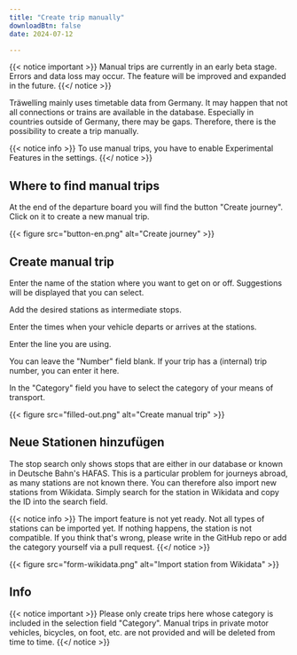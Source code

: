 ```yaml
---
title: "Create trip manually"
downloadBtn: false
date: 2024-07-12

---
```


{{< notice important >}}
Manual trips are currently in an early beta stage. Errors and data loss may occur.
The feature will be improved and expanded in the future.
{{</ notice >}}

Träwelling mainly uses timetable data from Germany. It may happen that not all connections or trains are available in the database.
Especially in countries outside of Germany, there may be gaps.
Therefore, there is the possibility to create a trip manually.

{{< notice info >}}
To use manual trips, you have to enable Experimental Features in the settings.
{{</ notice >}}

## Where to find manual trips
At the end of the departure board you will find the button "Create journey". Click on it to create a new manual trip.

{{< figure src="button-en.png" alt="Create journey" >}}

## Create manual trip
Enter the name of the station where you want to get on or off. Suggestions will be displayed that you can select.

Add the desired stations as intermediate stops.

Enter the times when your vehicle departs or arrives at the stations.

Enter the line you are using.

You can leave the "Number" field blank. If your trip has a (internal) trip number, you can enter it here.

In the "Category" field you have to select the category of your means of transport.


{{< figure src="filled-out.png" alt="Create manual trip" >}}

## Neue Stationen hinzufügen

The stop search only shows stops that are either in our database or known in Deutsche Bahn's HAFAS.
This is a particular problem for journeys abroad, as many stations are not known there.
You can therefore also import new stations from Wikidata.
Simply search for the station in Wikidata and copy the ID into the search field.

{{< notice info >}}
The import feature is not yet ready. Not all types of stations can be imported yet.
If nothing happens, the station is not compatible.
If you think that's wrong, please write in the GitHub repo or add the category yourself via a pull request.
{{</ notice >}}

{{< figure src="form-wikidata.png" alt="Import station from Wikidata" >}}

## Info
{{< notice important >}}
Please only create trips here whose category is included in the selection field "Category".
Manual trips in private motor vehicles, bicycles, on foot, etc. are not provided and will be deleted from time to time.
{{</ notice >}}
